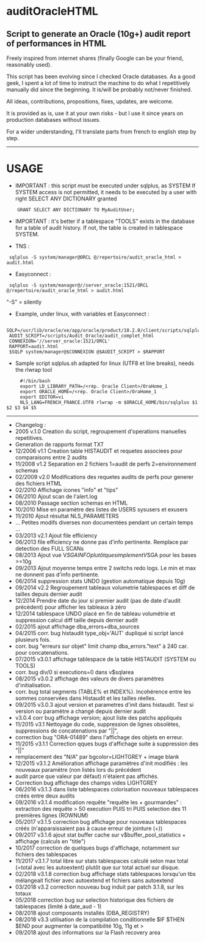 # auditOracleHTML
Script to generate an Oracle (10g+) audit report of performances in HTML
----------------------------------
Freely inspired from internet shares (finally Google can be your friend, reasonably used).

This script has been evolving since I checked Oracle databases. As a good geek, I spent a lot of time to instruct the machine to do what I repetitively manually did since the beginning.
It is/will be probably not/never finished.

All ideas, contributions, propositions, fixes, updates, are welcome.

It is provided as is, use it at your own risks - but I use it since years on production databases without issues.

For a wider understanding, I'll translate parts from french to english step by step.

----------------------------------
# USAGE
* IMPORTANT : this script must be executed under sqlplus, as SYSTEM
  If SYSTEM access is not permitted, it needs to be executed by a user with right SELECT ANY DICTIONARY granted
```
    GRANT SELECT ANY DICTIONARY TO MyAuditUser;
```
* IMPORTANT : it's better if a tablespace "TOOLS" exists in the database for a table of audit history. If not, the table is created in tablespace SYSTEM.

* TNS :
```
 sqlplus -S system/manager@ORCL @/repertoire/audit_oracle_html > audit.html
```
* Easyconnect :
```
 sqlplus -S system/manager@//server_oracle:1521/ORCL @/repertoire/audit_oracle_html > audit.html
```
"-S" = silently

* Example, under linux, with variables et Easyconnect :
```
 SQLP=/usr/lib/oracle/xe/app/oracle/product/10.2.0/client/scripts/sqlplus.sh
 AUDIT_SCRIPT=/scripts/Audit_Oracle/audit_complet_html
 CONNEXION='//server_oracle:1521/ORCL'
 RAPPORT=audit.html
 $SQLP system/manager@$CONNEXION @$AUDIT_SCRIPT > $RAPPORT
```

* Sample script sqlplus.sh adapted for linux (UTF8 et line breaks), needs the rlwrap tool
```
     #!/bin/bash
     export LD_LIBRARY_PATH=/<rép. Oracle Client>/OraHome_1
     export ORACLE_HOME=/<rép. Oracle Client>/OraHome_1
     export EDITOR=vi
     NLS_LANG=FRENCH_FRANCE.UTF8 rlwrap -m $ORACLE_HOME/bin/sqlplus $1 $2 $3 $4 $5
```

----------------------
* Changelog :
* 2005 v.1.0 Creation du script, regroupement d'operations manuelles repetitives.
* Generation de rapports format TXT
* 12/2006 v1.1 Creation table HISTAUDIT et requetes associees pour comparaisons entre 2 audits
* 11/2008 v1.2 Separation en 2 fichiers 1=audit de perfs 2=environnement schemas
* 02/2009 v2.0 Modifications des requetes audits de perfs pour generer des fichiers HTML
* 02/2010 Affichage icones "info" et "tips" 
* 06/2010 Ajout scan de l'alert.log
* 08/2010 Passage section schemas en HTML
* 10/2010 Mise en paramètre des listes de USERS sysusers et exusers
* 11/2010 Ajout résultat NLS_PARAMETERS
* ... Petites modifs diverses non documentées pendant un certain temps ...
* 03/2013 v2.1 Ajout file efficiency
* 06/2013 file efficiency ne donne pas d'info pertinente. Remplace par detection des FULL SCANs
* 08/2013 Ajout vue V$SGAINFO plutôt que simplement V$SGA pour les bases >=10g
* 09/2013 Ajout moyenne temps entre 2 switchs redo logs. Le min et max ne donnent pas d'info pertinente.
* 06/2014 suppression stats UNDO (gestion automatique depuis 10g)
* 09/2014 v2.2 Regroupement tableaux volumetrie tablespaces et diff de tailles depuis dernier audit
* 12/2014 Prendre date du jour si premier audit (pas de date d'audit précédent) pour afficher les tableaux à zéro
* 12/2014 tablespace UNDO placé en fin de tableau volumétrie et suppression calcul diff taille depuis dernier audit
* 02/2015 ajout affichage dba_errors+dba_sources
* 04/2015 corr. bug histaudit type_obj='AUT' dupliqué si script lancé plusieurs fois.
* corr. bug "erreurs sur objet" limit champ dba_errors."text" à 240 car. pour concatenations.
* 07/2015 v3.0.1 affichage tablespace de la table HISTAUDIT (SYSTEM ou TOOLS)
* corr. bug div/0 si executions=0 dans v$sqlarea
* 08/2015 v3.0.2 affichage des valeurs de divers paramètres d'initialisation.
* corr. bug total segments (TABLE% et INDEX%). Incohérence entre les sommes conservées dans Histaudit et les tailles réelles.
* 09/2015 v3.0.3 ajout version et parametres d'init dans histaudit. Test si version ou paramètre a changé depuis dernier audit
* v3.0.4 corr bug affichage version; ajout liste des patchs appliqués
* 11/2015 v3.1 Nettoyage du code, suppression de lignes obsolètes, suppressions de concatenations par "||",
* correction bug "ORA-01489" dans l'affichage des objets en erreur.
* 11/2015 v3.1.1 Correction qques bugs d'affichage suite à suppression des "||"
* remplacement des "N/A" par bgcolor=LIGHTGREY + image blank
* 12/2015 v3.1.2 Amélioration affichage paramètres d'init modifiés : les nouveaux paramètre (non listés lors du précédent
* audit parce que valeur par défaut) n'étaient pas affichés.
* Correction bug affichage des champs vides LIGHTGREY
* 06/2016 v3.1.3 dans liste tablespaces colorisation nouveaux tablespaces créés entre deux audits
* 09/2016 v3.1.4 modification requête "requête les + gourmandes" : extraction des requête > 50 execution PUIS tri PUIS selection des 11 premières lignes (ROWNUM)
* 05/2017 v3.1.5 correction bug affichage pour nouveaux tablespaces créés (n'apparaissaient pas à cause erreur de jointure (+))
* 09/2017 v3.1.6 ajout stat buffer cache sur v$buffer_pool_statistics + affichage (calculs en "title")
* 10/2017 correction de quelques bugs d'affichage, notamment sur fichiers des tablespaces
* 11/2017 v3.1.7 total libre sur stats tablespaces calculé selon max total (=total avec les autoextent) plutôt que sur total actuel sur disque.
* 02/2018 v3.1.8 correction bug affichage stats tablespaces lorsqu'un tbs mélangeait fichier avec autoextend et fichiers sans autoextend
* 03/2018 v3.2 correction nouveau bug induit par patch 3.1.8, sur les totaux
* 05/2018 correction bug sur selection historique des fichiers de tablespaces (limité à date_aud - 1)
* 08/2018 ajout composants installés (DBA_REGISTRY)
* 08/2018 v3.3 utilisation de la compilation conditionnelle $IF $THEN $END pour augmenter la compatibilité 10g, 11g et >
* 09/2018 ajout des informations sur la Flash recovery area
